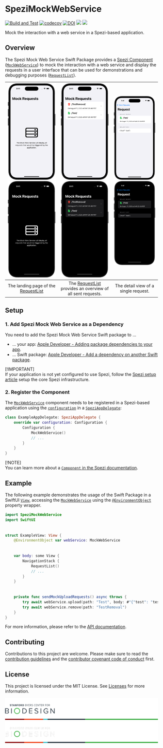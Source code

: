 <!--
                  
This source file is part of the Stanford Spezi open source project

SPDX-FileCopyrightText: 2022 Stanford University and the project authors (see CONTRIBUTORS.md)

SPDX-License-Identifier: MIT
             
-->

# SpeziMockWebService

[![Build and Test](https://github.com/StanfordSpezi/SpeziMockWebService/actions/workflows/build-and-test.yml/badge.svg)](https://github.com/StanfordSpezi/SpeziMockWebService/actions/workflows/build-and-test.yml)
[![codecov](https://codecov.io/gh/StanfordSpezi/SpeziMockWebService/branch/main/graph/badge.svg?token=03JWYVR9YO)](https://codecov.io/gh/StanfordSpezi/SpeziMockWebService)
[![DOI](https://zenodo.org/badge/DOI/10.5281/zenodo.8239945.svg)](https://doi.org/10.5281/zenodo.8239945)
[![](https://img.shields.io/endpoint?url=https%3A%2F%2Fswiftpackageindex.com%2Fapi%2Fpackages%2FStanfordSpezi%2FSpeziMockWebService%2Fbadge%3Ftype%3Dswift-versions)](https://swiftpackageindex.com/StanfordSpezi/SpeziMockWebService)
[![](https://img.shields.io/endpoint?url=https%3A%2F%2Fswiftpackageindex.com%2Fapi%2Fpackages%2FStanfordSpezi%2FSpeziMockWebService%2Fbadge%3Ftype%3Dplatforms)](https://swiftpackageindex.com/StanfordSpezi/SpeziMockWebService)


Mock the interaction with a web service in a Spezi-based application.


## Overview

The Spezi Mock Web Service Swift Package provides a [Spezi Component](https://swiftpackageindex.com/stanfordspezi/spezi/documentation/spezi/component) ([`MockWebService`](https://swiftpackageindex.com/stanfordspezi/spezimockwebservice/documentation/spezimockwebservice/mockwebservice)) to mock the interaction with a web service and display the requests in a user interface that can be used for demonstrations and debugging purposes ([`RequestList`](https://swiftpackageindex.com/stanfordspezi/spezimockwebservice/documentation/spezimockwebservice/requestlist)).

| ![Screenshot showing an empty list with a placeholder stating: 'The Mock Web Service will display all requests that would be triggered by the application.'](Sources/SpeziMockWebService/SpeziMockWebService.docc/Resources/Overview.png#gh-light-mode-only) ![Screenshot showing an empty list with a placeholder stating: 'The Mock Web Service will display all requests that would be triggered by the application.'](Sources/SpeziMockWebService/SpeziMockWebService.docc/Resources/Overview~dark.png#gh-dark-mode-only) | ![Screenshot showing two requests in the mock request list: One is a deletion request, and one is an addition.](Sources/SpeziMockWebService/SpeziMockWebService.docc/Resources/Requests.png#gh-light-mode-only) ![Screenshot showing two requests in the mock request list: One is a deletion request, and one is an addition.](Sources/SpeziMockWebService/SpeziMockWebService.docc/Resources/Requests~dark.png#gh-dark-mode-only) | ![Detail view of a mock request, showing that it is an addition with a short JSON body.](Sources/SpeziMockWebService/SpeziMockWebService.docc/Resources/Request.png#gh-light-mode-only) ![Detail view of a mock request, showing that it is an addition with a short JSON body.](Sources/SpeziMockWebService/SpeziMockWebService.docc/Resources/Request~dark.png#gh-dark-mode-only) |
|:---:|:---:|:---:|
| The landing page of the [RequestList](https://swiftpackageindex.com/stanfordspezi/spezimockwebservice/documentation/spezimockwebservice/requestlist) | The [RequestList](https://swiftpackageindex.com/stanfordspezi/spezimockwebservice/documentation/spezimockwebservice/requestlist) provides an overview of all sent requests. | The detail view of a single request. |


## Setup

### 1. Add Spezi Mock Web Service as a Dependency

You need to add the Spezi Mock Web Service Swift package to ...
- ... your app: [Apple Developer - Adding package dependencies to your app](https://developer.apple.com/documentation/xcode/adding-package-dependencies-to-your-app#).
- ... Swift package: [Apple Developer - Add a dependency on another Swift package](https://developer.apple.com/documentation/xcode/creating-a-standalone-swift-package-with-xcode#Add-a-dependency-on-another-Swift-package).

[!IMPORTANT]  
If your application is not yet configured to use Spezi, follow the [Spezi setup article](https://swiftpackageindex.com/stanfordspezi/spezi/documentation/spezi/setup) setup the core Spezi infrastructure.

### 2. Register the Component

The [`MockWebService`](https://swiftpackageindex.com/stanfordspezi/spezimockwebservice/documentation/spezimockwebservice/mockwebservice) component needs to be registered in a Spezi-based application using the 
[`configuration`](https://swiftpackageindex.com/stanfordspezi/spezi/documentation/spezi/speziappdelegate/configuration) in a
[`SpeziAppDelegate`](https://swiftpackageindex.com/stanfordspezi/spezi/documentation/spezi/speziappdelegate):
```swift
class ExampleAppDelegate: SpeziAppDelegate {
    override var configuration: Configuration {
        Configuration {
            MockWebService()
            // ...
        }
    }
}
```

[!NOTE]  
You can learn more about a [`Component` in the Spezi documentation](https://swiftpackageindex.com/stanfordspezi/spezi/documentation/spezi/component).


## Example

The following example demonstrates the usage of the Swift Package in a SwiftUI [`View`](https://developer.apple.com/documentation/swiftui/view),
accessing the [`MockWebService`](https://swiftpackageindex.com/stanfordspezi/spezimockwebservice/documentation/spezimockwebservice/mockwebservice) using the [`@EnvironmentObject`](https://developer.apple.com/documentation/swiftui/environmentobject) property wrapper.

```swift
import SpeziMockWebService
import SwiftUI


struct ExampleView: View {
    @EnvironmentObject var webService: MockWebService
    
    
    var body: some View {
        NavigationStack {
            RequestList()
            // ...
        }
    }
    
    
    private func sendMockUploadRequests() async throws {
        try await webService.upload(path: "Test", body: #"{"test": "test"}"#)
        try await webService.remove(path: "TestRemoval")
    }
}
```

For more information, please refer to the [API documentation](https://swiftpackageindex.com/StanfordSpezi/SpeziMockWebService/documentation).


## Contributing

Contributions to this project are welcome. Please make sure to read the [contribution guidelines](https://github.com/StanfordSpezi/.github/blob/main/CONTRIBUTING.md) and the [contributor covenant code of conduct](https://github.com/StanfordSpezi/.github/blob/main/CODE_OF_CONDUCT.md) first.


## License

This project is licensed under the MIT License. See [Licenses](https://github.com/StanfordSpezi/SpeziContact/tree/main/LICENSES) for more information.

![Spezi Footer](https://raw.githubusercontent.com/StanfordSpezi/.github/main/assets/FooterLight.png#gh-light-mode-only)
![Spezi Footer](https://raw.githubusercontent.com/StanfordSpezi/.github/main/assets/FooterDark.png#gh-dark-mode-only)
